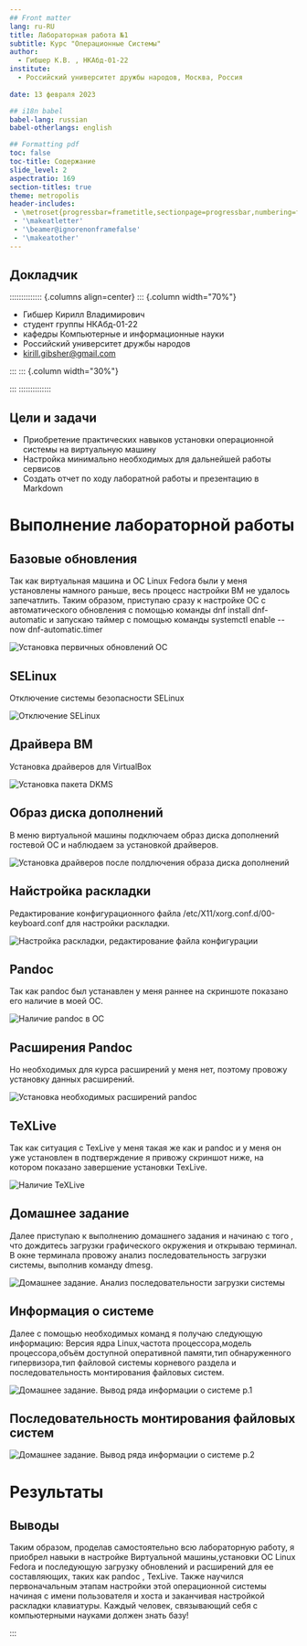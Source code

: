 ```yaml
---
## Front matter
lang: ru-RU
title: Лабораторная работа №1
subtitle: Курс "Операционные Системы"
author:
  - Гибшер К.В. , НКАбд-01-22
institute:
  - Российский университет дружбы народов, Москва, Россия
  
date: 13 февраля 2023

## i18n babel
babel-lang: russian
babel-otherlangs: english

## Formatting pdf
toc: false
toc-title: Содержание
slide_level: 2
aspectratio: 169
section-titles: true
theme: metropolis
header-includes:
 - \metroset{progressbar=frametitle,sectionpage=progressbar,numbering=fraction}
 - '\makeatletter'
 - '\beamer@ignorenonframefalse'
 - '\makeatother'
---
```



## Докладчик

:::::::::::::: {.columns align=center}
::: {.column width="70%"}

  * Гибшер Кирилл Владимирович
  * студент группы НКАбд-01-22
  *  кафедры Компьютерные и информационные науки 
  * Российский университет дружбы народов
  * [kirill.gibsher@gmail.com](mailto:kirill.gibsher@gmail.com)
  

:::
::: {.column width="30%"}


:::
::::::::::::::


## Цели и задачи

- Приобретение практических навыков установки операционной системы на виртуальную машину
- Настройка минимально необходимых для дальнейшей работы сервисов
- Создать отчет по ходу лаборатной работы и презентацию в Markdown



# Выполнение лабораторной работы 

## Базовые обновления 

Так как виртуальная машина и ОС Linux Fedora были у меня установлены намного раньше, весь процесс настройки ВМ не удалось запечатлить. Таким образом, приступаю сразу к настройке ОС с автоматического обновления с помощью команды dnf install dnf-automatic и запускаю таймер с помощью команды systemctl enable --now dnf-automatic.timer 

![Установка первичных обновлений ОС](image/2.jpg)

## SELinux

Отключение системы безопасности SELinux 

![Отключение SELinux](image/3.jpg)

## Драйвера ВМ 

 Установка драйверов для VirtualBox 

![Установка пакета DKMS](image/4.jpg)

## Образ диска дополнений 

В меню виртуальной машины подключаем образ диска дополнений гостевой ОС и наблюдаем за установкой драйверов. 


![Установка драйверов после полдлючения образа диска дополнений](image/5.jpg)


## Найстройка раскладки

Редактирование конфигурационного файла /etc/X11/xorg.conf.d/00-keyboard.conf для настройки раскладки. 

![Настройка раскладки, редактирование файла конфигурации](image/7.jpg)

## Pandoc

Так как pandoc был устанавлен у меня раннее на скриншоте показано его наличие в моей ОС. 

![Наличие pandoc в ОС](image/10.jpg)

## Расширения Pandoc

Но необходимых для курса расширений у меня нет, поэтому провожу установку данных расширений. 

![Установка необходимых расширений pandoc](image/9.jpg)

## TeXLive

Так как ситуация с TexLive у меня такая же как и pandoc и у меня он уже установлен в подтверждение я привожу скриншот ниже, на котором показано завершение установки TexLive. 

![Наличие TeXLive](image/14.jpg)

## Домашнее задание

Далее приступаю к выполнению домашнего задания и начинаю с того , что дождитесь загрузки графического окружения и открываю терминал. В окне терминала провожу анализ последовательность загрузки системы, выполнив команду dmesg. 

![Домашнее задание. Анализ последовательности загрузки системы](image/11.jpg)

## Информация о системе 

Далее с помощью необходимых команд я получаю следующую информацию: Версия ядра Linux,частота процессора,модель процессора,объём доступной оперативной памяти,тип обнаруженного гипервизора,тип файловой системы корневого раздела и последовательность монтирования файловых систем. 

![Домашнее задание. Вывод ряда информации о системе p.1](image/12.jpg)

## Последовательность монтирования файловых систем

![Домашнее задание. Вывод ряда информации о системе p.2](image/13.jpg)



# Результаты

## Выводы

Таким образом, проделав самостоятельно всю лабораторную работу, я приобрел навыки в настройке Виртуальной машины,установки ОС Linux Fedora и последующую загрузку обновлений и расширений для ее составляющих, таких как pandoc , TexLive. Также научился первоначальным этапам настройки этой операционной системы начиная с имени пользователя и хоста и заканчивая настройкой раскладки клавиатуры. 
Каждый человек, связывающий себя с компьютерными науками должен знать базу! 





:::

